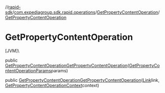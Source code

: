 //[rapid-sdk](../../../index.md)/[com.expediagroup.sdk.rapid.operations](../index.md)/[GetPropertyContentOperation](index.md)/[GetPropertyContentOperation](-get-property-content-operation.md)

# GetPropertyContentOperation

[JVM]\

public [GetPropertyContentOperation](index.md)[GetPropertyContentOperation](-get-property-content-operation.md)([GetPropertyContentOperationParams](../-get-property-content-operation-params/index.md)params)

public [GetPropertyContentOperation](index.md)[GetPropertyContentOperation](-get-property-content-operation.md)([Link](../../com.expediagroup.sdk.rapid.models/-link/index.md)link, [GetPropertyContentOperationContext](../-get-property-content-operation-context/index.md)context)
